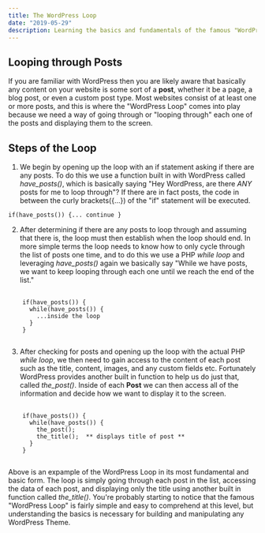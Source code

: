 ```yaml
---
title: The WordPress Loop
date: "2019-05-29"
description: Learning the basics and fundamentals of the famous "WordPress Loop".
---
```


## Looping through **Posts**
If you are familiar with WordPress then you are likely aware that basically any content on your website is some sort of a **post**, whether it be a page, a blog post, or even a custom post type. Most websites consist of at least one or more posts, and this is where the "WordPress Loop" comes into play because we need a way of going through or "looping through" each one of the posts and displaying them to the screen.

## Steps of the Loop

1. We begin by opening up the loop with an if statement asking if there are any posts. To do this we use a function built in with WordPress called *have_posts()*, which is basically saying "Hey WordPress, are there *ANY* posts for me to loop through"? If there are in fact posts, the code in between the curly brackets({...}) of the "if" statement will be executed.

<pre><code>if(have_posts()) {... continue }</code></pre>

2. After determining if there are any posts to loop through and assuming that there is, the loop must then establish when the loop should end. In more simple terms the loop needs to know how to only cycle through the list of posts one time, and to do this we use a PHP *while loop* and leveraging *have_posts()* again we basically say "While we have posts, we want to keep looping through each one until we reach the end of the list."
<pre>
  <code>
    if(have_posts()) {
      while(have_posts()) {
        ...inside the loop
      }  
    }
  </code>
</pre>

3. After checking for posts and opening up the loop with the actual PHP *while loop*, we then need to gain access to the content of each post such as the title, content, images, and any custom fields etc. Fortunately WordPress provides another built in function to help us do just that, called *the_post()*. Inside of each **Post** we can then access all of the information and decide how we want to display it to the screen.

<pre>
  <code>
    if(have_posts()) {
      while(have_posts()) {
        the_post();
        the_title();  ** displays title of post **
      }  
    }
  </code>
</pre>

Above is an expample of the WordPress Loop in its most fundamental and basic form. The loop is simply going through each post in the list, accessing the data of each post, and displaying only the title using another built in function called *the_title()*. You're probably starting to notice that the famous "WordPress Loop" is fairly simple and easy to comprehend at this level, but understanding the basics is necessary for building and manipulating any WordPress Theme.

